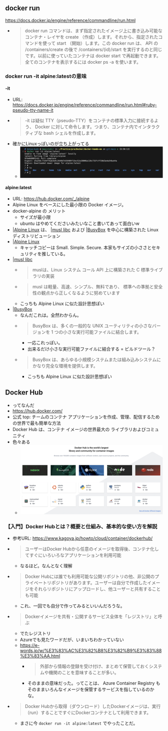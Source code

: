 ## docker run
https://docs.docker.jp/engine/reference/commandline/run.html
- >docker run コマンドは、まず指定されたイメージ上に書き込み可能なコンテナ・レイヤを create （作成）します。それから、指定されたコマンドを使って start （開始）します。この docker run は、 API の /containers/create の後で /containers/(id)/start を実行するのと同じです。以前に使っていたコンテナは docker start で再起動できます。全てのコンテナを表示するには docker ps -a を使います。

### docker run -it alpine:latestの意味
#### -it
- URL: https://docs.docker.jp/engine/reference/commandline/run.html#ruby-pseudo-tty-name-it
- >-it は疑似 TTY（pseudo-TTY）をコンテナの標準入力に接続するよう、 Docker に対して命令します。つまり、コンテナ内でインタラクティブな bash シェルを作成します。
- 確かにLinuxっぽいのが立ち上がってる
  - ![起動したコンテナ](images/first_container.png)

#### alpine:latest
- URL: https://hub.docker.com/_/alpine
- Alpine Linux をベースにした最小限の Docker イメージ。
- docker-alpine の メリット
  - サイズが最小限
  - ubuntu はやめてくださいみたいなこと書いてあって面白いw
- |[Alpine Linux](https://alpinelinux.org/) は、 |[musl libc](https://musl.libc.org/) および |[BusyBox](https://www.busybox.net/) を中心に構築された Linux ディストリビューション
- |[Alpine Linux](https://alpinelinux.org/)
  - キャッチコピーは Small. Simple. Secure. 本家もサイズの小ささとセキュリティを推している。
- |[musl libc](https://musl.libc.org/)
  - >muslは、Linux システム コール API 上に構築された C 標準ライブラリの実装
  - >musl は軽量、高速、シンプル、無料であり、 標準への準拠と安全性の観点から正しくなるように努めています
  - こっちも Alpine Linux に似た設計思想ぽい
- |[BusyBox](https://www.busybox.net/)
  - なんだこれは。全然わからん。
  - > BusyBox は、多くの一般的な UNIX ユーティリティの小さなバージョンを 1 つの小さな実行可能ファイルに結合します。
    - 一応これっぽい。
    - 出来るだけ小さな実行可能ファイルに結合する = ビルドツール？
  - > BusyBox は、あらゆる小規模システムまたは組み込みシステムにかなり完全な環境を提供します。
    - こっちも Alpine Linux に似た設計思想ぽい


## Docker Hub
- ってなんだ
- https://hub.docker.com/
- 公式 top: チームのコンテナ アプリケーションを作成、管理、配信するための世界で最も簡単な方法
- Docker Hub は、コンテナ イメージの世界最大の
ライブラリおよびコミュニティ
- 色々ある
  - ![Docker Hubに存在するイメージ?の例](images/image_docker_hub.png)

### 【入門】Docker Hubとは？概要と仕組み、基本的な使い方を解説
- 参考URL: https://www.kagoya.jp/howto/cloud/container/dockerhub/
- >ユーザーはDocker Hubから任意のイメージを取得後、コンテナ化してすぐにいろいろなアプリケーションを利用可能
  - なるほど。なんとなく理解
- >Docker Hubには誰でも利用可能な公開リポジトリの他、非公開のプライベートリポジトリがあります。ユーザーは自分で作成したイメージをそれらリポジトリにアップロードし、他ユーザーと共有することも可能
  - これ、一回でも自分で作ってみるといいんだろうな。

- >Dockerイメージを共有・公開するサービス全体を「レジストリ」と呼ぶ
  - でたレジストリ
  - Azureでも見たワードだが、いまいちわかっていない
  - https://e-words.jp/w/%E3%83%AC%E3%82%B8%E3%82%B9%E3%83%88%E3%83%AA.html
    - >外部から情報の登録を受け付け、まとめて保管しておくシステムや機関のことを意味することが多い。
    - そのままの意味だった。ってことは、 Azure Container Registry もそのままいろんなイメージを保管するサービスを指しているのかな。

- >Docker Hubから取得（ダウンロード）したDockerイメージは、実行（run）することですぐにDockerコンテナとして利用できます。
  - まさに今 `docker run -it alpine:latest` でやったことだ。
